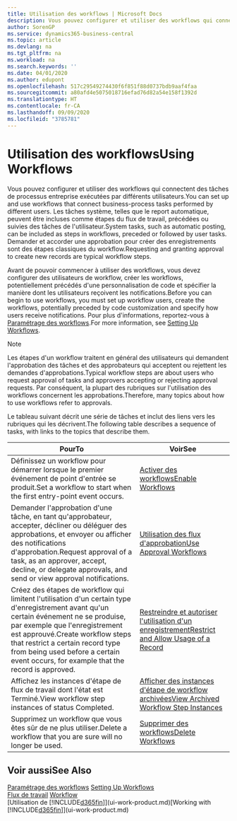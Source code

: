 ```yaml
---
title: Utilisation des workflows | Microsoft Docs
description: Vous pouvez configurer et utiliser des workflows qui connectent des tâches de processus entreprise exécutées par différents utilisateurs. Les tâches système, telles que le report automatique, peuvent être incluses comme étapes du flux de travail, précédées ou suivies des tâches de l'utilisateur. Demander et accorder une approbation pour créer des enregistrements sont des étapes classiques du workflow.
author: SorenGP
ms.service: dynamics365-business-central
ms.topic: article
ms.devlang: na
ms.tgt_pltfrm: na
ms.workload: na
ms.search.keywords: ''
ms.date: 04/01/2020
ms.author: edupont
ms.openlocfilehash: 517c29549274430f6f851f88d0737bdb9aaf4faa
ms.sourcegitcommit: a80afd4e5075018716efad76d82a54e158f1392d
ms.translationtype: HT
ms.contentlocale: fr-CA
ms.lasthandoff: 09/09/2020
ms.locfileid: "3785781"
---
```

# <a name="using-workflows"></a><span data-ttu-id="2fee7-105">Utilisation des workflows</span><span class="sxs-lookup"><span data-stu-id="2fee7-105">Using Workflows</span></span>
<span data-ttu-id="2fee7-106">Vous pouvez configurer et utiliser des workflows qui connectent des tâches de processus entreprise exécutées par différents utilisateurs.</span><span class="sxs-lookup"><span data-stu-id="2fee7-106">You can set up and use workflows that connect business-process tasks performed by different users.</span></span> <span data-ttu-id="2fee7-107">Les tâches système, telles que le report automatique, peuvent être incluses comme étapes du flux de travail, précédées ou suivies des tâches de l'utilisateur.</span><span class="sxs-lookup"><span data-stu-id="2fee7-107">System tasks, such as automatic posting, can be included as steps in workflows, preceded or followed by user tasks.</span></span> <span data-ttu-id="2fee7-108">Demander et accorder une approbation pour créer des enregistrements sont des étapes classiques du workflow.</span><span class="sxs-lookup"><span data-stu-id="2fee7-108">Requesting and granting approval to create new records are typical workflow steps.</span></span>  

 <span data-ttu-id="2fee7-109">Avant de pouvoir commencer à utiliser des workflows, vous devez configurer des utilisateurs de workflow, créer les workflows, potentiellement précédés d'une personnalisation de code et spécifier la manière dont les utilisateurs reçoivent les notifications.</span><span class="sxs-lookup"><span data-stu-id="2fee7-109">Before you can begin to use workflows, you must set up workflow users, create the workflows, potentially preceded by code customization and specify how users receive notifications.</span></span> <span data-ttu-id="2fee7-110">Pour plus d'informations, reportez-vous à [Paramétrage des workflows](across-set-up-workflows.md).</span><span class="sxs-lookup"><span data-stu-id="2fee7-110">For more information, see [Setting Up Workflows](across-set-up-workflows.md).</span></span>  

> [!NOTE]  
>  <span data-ttu-id="2fee7-111">Les étapes d'un workflow traitent en général des utilisateurs qui demandent l'approbation des tâches et des approbateurs qui acceptent ou rejettent les demandes d'approbations.</span><span class="sxs-lookup"><span data-stu-id="2fee7-111">Typical workflow steps are about users who request approval of tasks and approvers accepting or rejecting approval requests.</span></span> <span data-ttu-id="2fee7-112">Par conséquent, la plupart des rubriques sur l'utilisation des workflows concernent les approbations.</span><span class="sxs-lookup"><span data-stu-id="2fee7-112">Therefore, many topics about how to use workflows refer to approvals.</span></span>  

 <span data-ttu-id="2fee7-113">Le tableau suivant décrit une série de tâches et inclut des liens vers les rubriques qui les décrivent.</span><span class="sxs-lookup"><span data-stu-id="2fee7-113">The following table describes a sequence of tasks, with links to the topics that describe them.</span></span>  

|<span data-ttu-id="2fee7-114">**Pour**</span><span class="sxs-lookup"><span data-stu-id="2fee7-114">**To**</span></span>|<span data-ttu-id="2fee7-115">**Voir**</span><span class="sxs-lookup"><span data-stu-id="2fee7-115">**See**</span></span>|  
|------------|-------------|  
|<span data-ttu-id="2fee7-116">Définissez un workflow pour démarrer lorsque le premier événement de point d'entrée se produit.</span><span class="sxs-lookup"><span data-stu-id="2fee7-116">Set a workflow to start when the first entry-point event occurs.</span></span>|[<span data-ttu-id="2fee7-117">Activer des workflows</span><span class="sxs-lookup"><span data-stu-id="2fee7-117">Enable Workflows</span></span>](across-how-to-enable-workflows.md)|  
|<span data-ttu-id="2fee7-118">Demander l'approbation d'une tâche, en tant qu'approbateur, accepter, décliner ou déléguer des approbations, et envoyer ou afficher des notifications d'approbation.</span><span class="sxs-lookup"><span data-stu-id="2fee7-118">Request approval of a task, as an approver, accept, decline, or delegate approvals, and send or view approval notifications.</span></span>|[<span data-ttu-id="2fee7-119">Utilisation des flux d'approbation</span><span class="sxs-lookup"><span data-stu-id="2fee7-119">Use Approval Workflows</span></span>](across-how-use-approval-workflows.md)|  
|<span data-ttu-id="2fee7-120">Créez des étapes de workflow qui limitent l'utilisation d'un certain type d'enregistrement avant qu'un certain événement ne se produise, par exemple que l'enregistrement est approuvé.</span><span class="sxs-lookup"><span data-stu-id="2fee7-120">Create workflow steps that restrict a certain record type from being used before a certain event occurs, for example that the record is approved.</span></span>|[<span data-ttu-id="2fee7-121">Restreindre et autoriser l'utilisation d'un enregistrement</span><span class="sxs-lookup"><span data-stu-id="2fee7-121">Restrict and Allow Usage of a Record</span></span>](across-how-to-restrict-and-allow-usage-of-a-record.md)|  
|<span data-ttu-id="2fee7-122">Affichez les instances d'étape de flux de travail dont l'état est Terminé.</span><span class="sxs-lookup"><span data-stu-id="2fee7-122">View workflow step instances of status Completed.</span></span>|[<span data-ttu-id="2fee7-123">Afficher des instances d'étape de workflow archivées</span><span class="sxs-lookup"><span data-stu-id="2fee7-123">View Archived Workflow Step Instances</span></span>](across-how-to-view-archived-workflow-step-instances.md)|  
|<span data-ttu-id="2fee7-124">Supprimez un workflow que vous êtes sûr de ne plus utiliser.</span><span class="sxs-lookup"><span data-stu-id="2fee7-124">Delete a workflow that you are sure will no longer be used.</span></span>|[<span data-ttu-id="2fee7-125">Supprimer des workflows</span><span class="sxs-lookup"><span data-stu-id="2fee7-125">Delete Workflows</span></span>](across-how-to-delete-workflows.md)|  

## <a name="see-also"></a><span data-ttu-id="2fee7-126">Voir aussi</span><span class="sxs-lookup"><span data-stu-id="2fee7-126">See Also</span></span>  
<span data-ttu-id="2fee7-127">[Paramétrage des workflows](across-set-up-workflows.md) </span><span class="sxs-lookup"><span data-stu-id="2fee7-127">[Setting Up Workflows](across-set-up-workflows.md) </span></span>  
<span data-ttu-id="2fee7-128">[Flux de travail](across-workflow.md) </span><span class="sxs-lookup"><span data-stu-id="2fee7-128">[Workflow](across-workflow.md) </span></span>  
<span data-ttu-id="2fee7-129">[Utilisation de [!INCLUDE[d365fin](includes/d365fin_md.md)]](ui-work-product.md)</span><span class="sxs-lookup"><span data-stu-id="2fee7-129">[Working with [!INCLUDE[d365fin](includes/d365fin_md.md)]](ui-work-product.md)</span></span>
